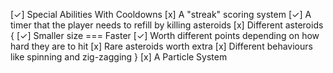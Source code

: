 [✓] Special Abilities With Cooldowns
[x] A "streak" scoring system
[✓] A timer that the player needs to refill by killing asteroids
[x] Different asteroids {
[✓] Smaller size === Faster
[✓] Worth different points depending on how hard they are to hit
[x] Rare asteroids worth extra
[x] Different behaviours like spinning and zig-zagging
}
[x] A Particle System
